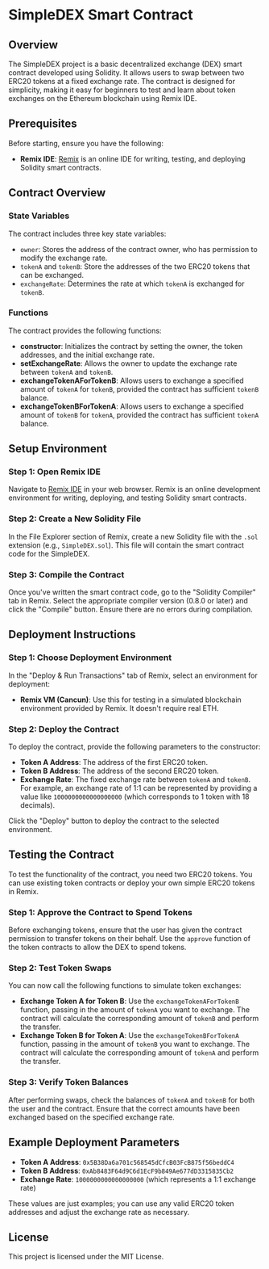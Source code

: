 # SimpleDEX Smart Contract

## Overview
The SimpleDEX project is a basic decentralized exchange (DEX) smart contract developed using Solidity. It allows users to swap between two ERC20 tokens at a fixed exchange rate. The contract is designed for simplicity, making it easy for beginners to test and learn about token exchanges on the Ethereum blockchain using Remix IDE.

## Prerequisites

Before starting, ensure you have the following:
- **Remix IDE**: [Remix](https://remix.ethereum.org/) is an online IDE for writing, testing, and deploying Solidity smart contracts.

## Contract Overview

### State Variables
The contract includes three key state variables:
- `owner`: Stores the address of the contract owner, who has permission to modify the exchange rate.
- `tokenA` and `tokenB`: Store the addresses of the two ERC20 tokens that can be exchanged.
- `exchangeRate`: Determines the rate at which `tokenA` is exchanged for `tokenB`.

### Functions
The contract provides the following functions:
- **constructor**: Initializes the contract by setting the owner, the token addresses, and the initial exchange rate.
- **setExchangeRate**: Allows the owner to update the exchange rate between `tokenA` and `tokenB`.
- **exchangeTokenAForTokenB**: Allows users to exchange a specified amount of `tokenA` for `tokenB`, provided the contract has sufficient `tokenB` balance.
- **exchangeTokenBForTokenA**: Allows users to exchange a specified amount of `tokenB` for `tokenA`, provided the contract has sufficient `tokenA` balance.

## Setup Environment

### Step 1: Open Remix IDE
Navigate to [Remix IDE](https://remix.ethereum.org/) in your web browser. Remix is an online development environment for writing, deploying, and testing Solidity smart contracts.

### Step 2: Create a New Solidity File
In the File Explorer section of Remix, create a new Solidity file with the `.sol` extension (e.g., `SimpleDEX.sol`). This file will contain the smart contract code for the SimpleDEX.

### Step 3: Compile the Contract
Once you've written the smart contract code, go to the "Solidity Compiler" tab in Remix. Select the appropriate compiler version (0.8.0 or later) and click the "Compile" button. Ensure there are no errors during compilation.

## Deployment Instructions

### Step 1: Choose Deployment Environment
In the "Deploy & Run Transactions" tab of Remix, select an environment for deployment:
- **Remix VM (Cancun)**: Use this for testing in a simulated blockchain environment provided by Remix. It doesn't require real ETH.

### Step 2: Deploy the Contract
To deploy the contract, provide the following parameters to the constructor:
- **Token A Address**: The address of the first ERC20 token.
- **Token B Address**: The address of the second ERC20 token.
- **Exchange Rate**: The fixed exchange rate between `tokenA` and `tokenB`. For example, an exchange rate of 1:1 can be represented by providing a value like `1000000000000000000` (which corresponds to 1 token with 18 decimals).

Click the "Deploy" button to deploy the contract to the selected environment.

## Testing the Contract

To test the functionality of the contract, you need two ERC20 tokens. You can use existing token contracts or deploy your own simple ERC20 tokens in Remix.

### Step 1: Approve the Contract to Spend Tokens
Before exchanging tokens, ensure that the user has given the contract permission to transfer tokens on their behalf. Use the `approve` function of the token contracts to allow the DEX to spend tokens.

### Step 2: Test Token Swaps
You can now call the following functions to simulate token exchanges:
- **Exchange Token A for Token B**: Use the `exchangeTokenAForTokenB` function, passing in the amount of `tokenA` you want to exchange. The contract will calculate the corresponding amount of `tokenB` and perform the transfer.
- **Exchange Token B for Token A**: Use the `exchangeTokenBForTokenA` function, passing in the amount of `tokenB` you want to exchange. The contract will calculate the corresponding amount of `tokenA` and perform the transfer.

### Step 3: Verify Token Balances
After performing swaps, check the balances of `tokenA` and `tokenB` for both the user and the contract. Ensure that the correct amounts have been exchanged based on the specified exchange rate.

## Example Deployment Parameters

- **Token A Address**: `0x5B38Da6a701c568545dCfcB03FcB875f56beddC4`
- **Token B Address**: `0xAb8483F64d9C6d1EcF9b849Ae677dD3315835Cb2`
- **Exchange Rate**: `1000000000000000000` (which represents a 1:1 exchange rate)

These values are just examples; you can use any valid ERC20 token addresses and adjust the exchange rate as necessary.

## License

This project is licensed under the MIT License.
